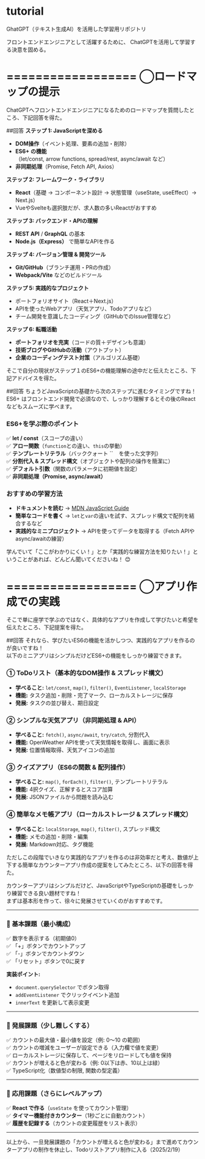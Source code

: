 # tutorial
GhatGPT（テキスト生成AI）を活用した学習用リポジトリ

フロントエンドエンジニアとして活躍するために、
ChatGPTを活用して学習する決意を固める。

==================
◯ロードマップの提示
==================
ChatGPTへフロントエンドエンジニアになるためのロードマップを質問したところ、下記回答を得た。

##回答
**ステップ 1: JavaScriptを深める**
- **DOM操作**（イベント処理、要素の追加・削除）
- **ES6+ の機能**（let/const, arrow functions, spread/rest, async/await など）
- **非同期処理**（Promise, Fetch API, Axios）

**ステップ 2: フレームワーク・ライブラリ**
- **React**（基礎 → コンポーネント設計 → 状態管理（useState, useEffect）→ Next.js）
- VueやSvelteも選択肢だが、求人数の多いReactがおすすめ

**ステップ 3: バックエンド・APIの理解**
- **REST API** / **GraphQL** の基本
- **Node.js（Express）** で簡単なAPIを作る

**ステップ 4: バージョン管理 & 開発ツール**
- **Git/GitHub**（ブランチ運用・PRの作成）
- **Webpack/Vite** などのビルドツール

**ステップ 5: 実践的なプロジェクト**
- ポートフォリオサイト（React＋Next.js）
- APIを使ったWebアプリ（天気アプリ、Todoアプリなど）
- チーム開発を意識したコーディング（GitHubでのIssue管理など）

**ステップ 6: 転職活動**
- **ポートフォリオを充実**（コードの質＋デザインも意識）
- **技術ブログやGitHubの活動**（アウトプット）
- **企業のコーディングテスト対策**（アルゴリズム基礎）


そこで自分の現状がステップ１のES6+の機能理解の途中だと伝えたところ、下記アドバイスを得た。

##回答
ちょうどJavaScriptの基礎から次のステップに進むタイミングですね！  
ES6+ はフロントエンド開発で必須なので、しっかり理解するとその後のReactなどもスムーズに学べます。  

### **ES6+を学ぶ際のポイント**
✅ **let / const**（スコープの違い）  
✅ **アロー関数**（`function`との違い、`this`の挙動）  
✅ **テンプレートリテラル**（バッククォート `` ` ` を使った文字列）  
✅ **分割代入 & スプレッド構文**（オブジェクトや配列の操作を簡潔に）  
✅ **デフォルト引数**（関数のパラメータに初期値を設定）  
✅ **非同期処理（Promise, async/await）**  

### **おすすめの学習方法**
- **ドキュメントを読む** → [MDN JavaScript Guide](https://developer.mozilla.org/ja/docs/Web/JavaScript)  
- **簡単なコードを書く** → `let`と`var`の違いを試す、スプレッド構文で配列を結合するなど  
- **実践的なミニプロジェクト** → APIを使ってデータを取得する（Fetch APIやasync/awaitの練習）  

学んでいて「ここがわかりにくい！」とか「実践的な練習方法を知りたい！」ということがあれば、どんどん聞いてくださいね！ 😊


==================
◯アプリ作成での実践
==================
そこで単に座学で学ぶのではなく、具体的なアプリを作成して学びたいと希望を伝えたところ、下記提案を得た。

##回答
それなら、学びたいES6の機能を活かしつつ、実践的なアプリを作るのが良いですね！  
以下のミニアプリはシンプルだけどES6+の機能をしっかり練習できます。

### **① ToDoリスト（基本的なDOM操作 & スプレッド構文）**
- **学べること:** `let/const`, `map()`, `filter()`, `EventListener`, `localStorage`
- **機能:** タスク追加・削除・完了マーク、ローカルストレージに保存  
- **発展:** タスクの並び替え、期日設定

### **② シンプルな天気アプリ（非同期処理 & API）**
- **学べること:** `fetch()`, `async/await`, `try/catch`, 分割代入
- **機能:** OpenWeather APIを使って天気情報を取得し、画面に表示  
- **発展:** 位置情報取得、天気アイコンの追加

### **③ クイズアプリ（ES6の関数 & 配列操作）**
- **学べること:** `map()`, `forEach()`, `filter()`, テンプレートリテラル
- **機能:** 4択クイズ、正解するとスコア加算
- **発展:** JSONファイルから問題を読み込む

### **④ 簡単なメモ帳アプリ（ローカルストレージ & スプレッド構文）**
- **学べること:** `localStorage`, `map()`, `filter()`, スプレッド構文
- **機能:** メモの追加・削除・編集
- **発展:** Markdown対応、タグ機能


ただしこの段階でいきなり実践的なアプリを作るのは非効率だと考え、数値が上下する簡単なカウンターアプリ作成の提案をしてみたところ、以下の回答を得た。


カウンターアプリはシンプルだけど、JavaScriptやTypeScriptの基礎をしっかり練習できる良い題材ですね！  
まずは基本形を作って、徐々に発展させていくのがおすすめです。  

---

### **📝 基本課題（最小構成）**
✅ 数字を表示する（初期値0）  
✅ 「+」ボタンでカウントアップ  
✅ 「-」ボタンでカウントダウン  
✅ 「リセット」ボタンで0に戻す  

**実装ポイント:**  
- `document.querySelector` でボタン取得  
- `addEventListener` でクリックイベント追加  
- `innerText` を更新して表示変更  

---

### **🚀 発展課題（少し難しくする）**
✅ カウントの最大値・最小値を設定（例: 0～10 の範囲）  
✅ カウントの増減をユーザーが設定できる（入力欄で値を変更）  
✅ ローカルストレージに保存して、ページをリロードしても値を保持  
✅ カウントが増えると色が変わる（例: 0以下は赤、10以上は緑）  
✅ TypeScript化（数値型の制限, 関数の型定義）

---

### **🌟 応用課題（さらにレベルアップ）**
✅ **React で作る**（`useState` を使ってカウント管理）  
✅ **タイマー機能付きカウンター**（1秒ごとに自動カウント）  
✅ **履歴を記録する**（カウントの変更履歴をリスト表示）  

---

以上から、一旦発展課題の「カウントが増えると色が変わる」まで進めてカウンターアプリの制作を休止し、Todoリストアプリ制作に入る（2025/2/19）